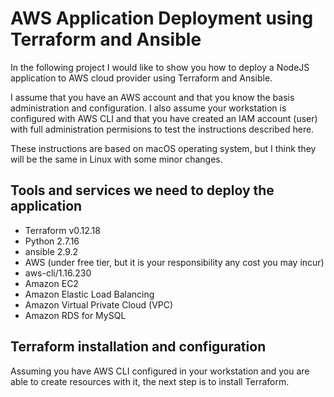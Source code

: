 # AWS Application Deployment using Terraform and Ansible

In the following project I would like to show you how to deploy a NodeJS application to AWS cloud provider using Terraform and Ansible. 

I assume that you have an AWS account and that you know the basis administration and configuration. I also assume your workstation is configured with AWS CLI and that you have created an IAM account (user) with full administration permisions to test the instructions described here.

These instructions are based on macOS operating system, but I think they will be the same in Linux with some minor changes.

## Tools and services we need to deploy the application

- Terraform v0.12.18
- Python 2.7.16
- ansible 2.9.2
- AWS (under free tier, but it is your responsibility any cost you may incur)
- aws-cli/1.16.230
- Amazon EC2
- Amazon Elastic Load Balancing
- Amazon Virtual Private Cloud (VPC)
- Amazon RDS for MySQL

## Terraform installation and configuration

Assuming you have AWS CLI configured in your workstation and you are able to create resources with it, the next step is to install Terraform.